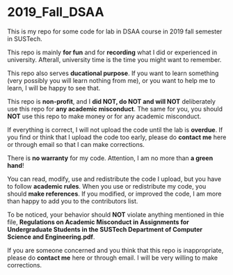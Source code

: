 # 2019_Fall_DSAA
This is my repo for some code for lab in DSAA course in 2019 fall semester in SUSTech.

This repo is mainly **for fun** and for **recording** what I did or experienced in university. Afterall, university time is the time you might want to remember.

This repo also serves **ducational purpose**. If you want to learn something (very possibly you will learn nothing from me), or you want to help me to learn, I will be happy to see that.

This repo is **non-profit**, and I **did NOT, do NOT and will NOT** deliberately use this repo for **any academic misconduct**. The same for you, you should **NOT** use this repo to make money or for any academic misconduct.

If everything is correct, I will not upload the code until the lab is **overdue**. If you find or think that I upload the code too early, please do **contact me** here or through email so that I can make corrections.

There is **no warranty** for my code. Attention, I am no more than **a green hand**!

You can read, modify, use and redistribute the code I upload, but you have to follow **academic rules**. When you use or redistribute my code, you should **make references**. If you modified, or improved the code, I am more than happy to add you to the contributors list.

To be noticed, your behavior should **NOT** violate anything mentioned in thie file, **Regulations on Academic Misconduct in Assignments for Undergraduate Students in the SUSTech Department of Computer Science and Engineering.pdf**.

If you are someone concerned and you think that this repo is inappropriate, please do **contact me** here or through email. I will be very willing to make corrections.

